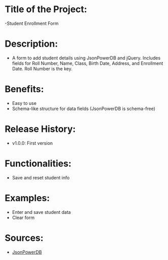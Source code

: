 # Title of the Project:
-Student Enrollment Form

# Description:
- A form to add student details using JsonPowerDB and jQuery. Includes fields for Roll Number, Name, Class, Birth Date, Address, and Enrollment Date. Roll Number is the key.

# Benefits:
- Easy to use
- Schema-like structure for data fields (JsonPowerDB is schema-free)


# Release History:
- v1.0.0: First version

# Functionalities:
- Save and reset student info

# Examples:
- Enter and save student data
- Clear form

# Sources:
- [JsonPowerDB](https://login2explore.com/jpdb/docs.html#jpdb-command-request)
